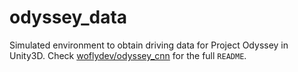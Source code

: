 # odyssey_data
Simulated environment to obtain driving data for Project Odyssey in Unity3D. Check [woflydev/odyssey_cnn](https://github.com/woflydev/odyssey_cnn) for the full ``README``. 
